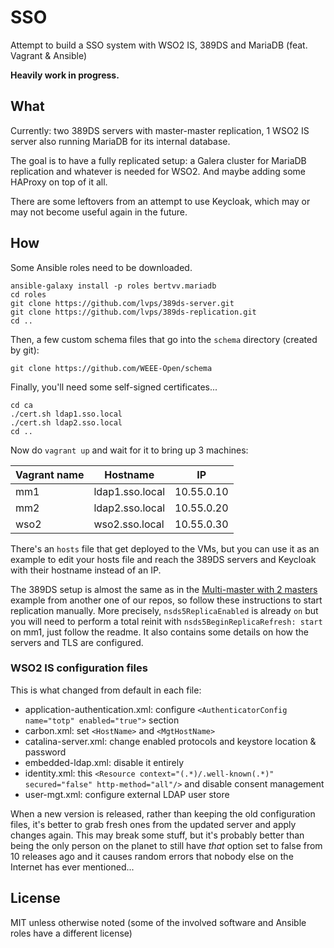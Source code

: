 # SSO

Attempt to build a SSO system with WSO2 IS, 389DS and MariaDB (feat. Vagrant & Ansible)

**Heavily work in progress.**

## What

Currently: two 389DS servers with master-master replication, 1 WSO2 IS server
also running MariaDB for its internal database.

The goal is to have a fully replicated setup: a Galera cluster for MariaDB
replication and whatever is needed for WSO2.
And maybe adding some HAProxy on top of it all.

There are some leftovers from an attempt to use Keycloak, which may or may not
become useful again in the future.

## How

Some Ansible roles need to be downloaded.

```shell
ansible-galaxy install -p roles bertvv.mariadb
cd roles
git clone https://github.com/lvps/389ds-server.git
git clone https://github.com/lvps/389ds-replication.git
cd ..
```

Then, a few custom schema files that go into the `schema` directory (created
by git):

```shell
git clone https://github.com/WEEE-Open/schema
```

Finally, you'll need some self-signed certificates...

```shell
cd ca
./cert.sh ldap1.sso.local
./cert.sh ldap2.sso.local
cd ..
```

Now do `vagrant up` and wait for it to bring up 3 machines:

| Vagrant name | Hostname           | IP         |
|--------------|--------------------|------------|
| mm1          | ldap1.sso.local    | 10.55.0.10 |
| mm2          | ldap2.sso.local    | 10.55.0.20 |
| wso2         | wso2.sso.local     | 10.55.0.30 |

There's an `hosts` file that get deployed to the VMs, but you can use it as
an example to edit your hosts file and reach the 389DS servers and Keycloak
with their hostname instead of an IP.

The 389DS setup is almost the same as in the [Multi-master with 2 masters](https://github.com/lvps/389ds-examples/#multi-master-with-2-masters)
example from another one of our repos, so follow these instructions to start
replication manually. More precisely, `nsds5ReplicaEnabled` is already `on`
but you will need to perform a total reinit with `nsds5BeginReplicaRefresh: start`
on mm1, just follow the readme. It also contains some details on how the servers
and TLS are configured.

### WSO2 IS configuration files

This is what changed from default in each file:

* application-authentication.xml: configure `<AuthenticatorConfig name="totp" enabled="true">` section
* carbon.xml: set `<HostName>` and `<MgtHostName>`
* catalina-server.xml: change enabled protocols and keystore location & password
* embedded-ldap.xml: disable it entirely
* identity.xml: this `<Resource context="(.*)/.well-known(.*)" secured="false" http-method="all"/>` and disable consent management
* user-mgt.xml: configure external LDAP user store

When a new version is released, rather than keeping the old configuration files, it's better to grab fresh ones from the updated server and apply changes again. This may break some stuff, but it's probably better than being the only person on the planet to still have *that* option set to false from 10 releases ago and it causes random errors that nobody else on the Internet has ever mentioned...

## License

MIT unless otherwise noted (some of the involved software and Ansible roles have a different license)
